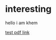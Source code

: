 # interesting

hello i am khem

[test pdf link](https://khemnithit.github.io/interesting/GenChem_Bond.pdf)
